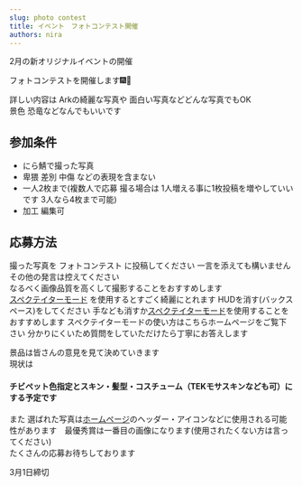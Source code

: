 ```yaml
---
slug: photo contest
title: イベント　フォトコンテスト開催
authors: nira
---
```


2月の新オリジナルイベントの開催

フォトコンテストを開催します🎆📸

詳しい内容は Arkの綺麗な写真や 面白い写真などどんな写真でもOK  
景色 恐竜などなんでもいいです

## 参加条件
- にら鯖で撮った写真
- 卑猥 差別 中傷 などの表現を含まない
- 一人2枚まで(複数人で応募 撮る場合は 1人増える事に1枚投稿を増やしていいです 3人なら4枚まで可能)
- 加工 編集可

## 応募方法
撮った写真を フォトコンテスト に投稿してください 一言を添えても構いません その他の発言は控えてください  
なるべく画像品質を高くして撮影することをおすすめします  
 [スペクテイターモード](/docs/more#スペクテイターモード) を使用するとすごく綺麗にとれます
HUDを消す(バックスペース)をしてください
手なども消すか[スペクテイターモード](/docs/more#スペクテイターモード)を使用することをおすすめします
スペクテイターモードの使い方はこちらホームページをご覧下さい 分かりにくいため質問をしていただけたら丁寧にお答えします

景品は皆さんの意見を見て決めていきます  
現状は<h4>チビペット色指定とスキン・髪型・コスチューム（TEKモサスキンなども可）にする予定です</h4>
また
選ばれた写真は[ホームページ](/)のヘッダー・アイコンなどに使用される可能性があります　最優秀賞は一番目の画像になります(使用されたくない方は言ってください)  
たくさんの応募お待ちしております

3月1日締切
